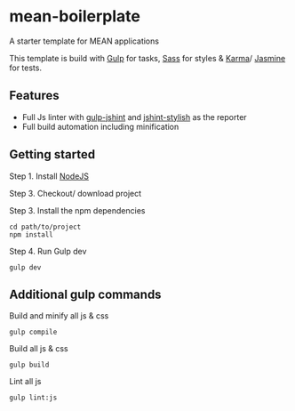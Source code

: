 # mean-boilerplate
A starter template for MEAN applications

This template is build with [Gulp](http://gulpjs.com/) for tasks, [Sass]() for styles & [Karma](http://karma-runner.github.io/)/ [Jasmine](http://jasmine.github.io/) for tests.

## Features
* Full Js linter with [gulp-jshint](https://github.com/spalger/gulp-jshint) and [jshint-stylish](https://github.com/sindresorhus/jshint-stylish) as the reporter
* Full build automation including minification

## Getting started

Step 1. Install [NodeJS](http://nodejs.org/download/)

Step 3. Checkout/ download project

Step 3. Install the npm dependencies
```shell
cd path/to/project
npm install
```

Step 4. Run Gulp dev
```shell
gulp dev
```

## Additional gulp commands

Build and minify all js & css
```shell
gulp compile
```

Build all js & css
```shell
gulp build
```

Lint all js
```shell
gulp lint:js
```
